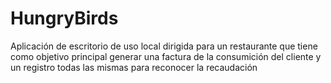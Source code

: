 # HungryBirds
Aplicación de escritorio de uso local dirigida para un restaurante que tiene como objetivo principal generar una factura de la consumición del cliente y un registro todas las mismas para reconocer la recaudación
